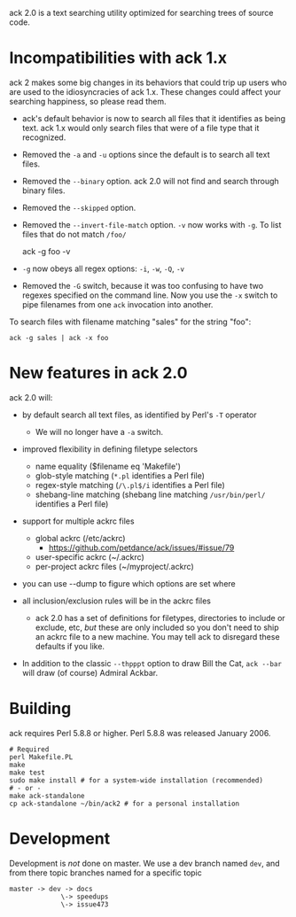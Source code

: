 ack 2.0 is a text searching utility optimized for searching trees of source code.

# Incompatibilities with ack 1.x

ack 2 makes some big changes in its behaviors that could trip up
users who are used to the idiosyncracies of ack 1.x.  These changes
could affect your searching happiness, so please read them.

* ack's default behavior is now to search all files that it identifies
as being text.  ack 1.x would only search files that were of a file
type that it recognized.

* Removed the `-a` and `-u` options since the default is to search
all text files.

* Removed the `--binary` option.  ack 2.0 will not find and search
through binary files.

* Removed the `--skipped` option.

* Removed the `--invert-file-match` option.  `-v` now works with
`-g`.  To list files that do not match `/foo/`

    ack -g foo -v

* `-g` now obeys all regex options: `-i`, `-w`, `-Q`, `-v`

* Removed the `-G` switch, because it was too confusing to have two
regexes specified on the command line.  Now you use the `-x` switch
to pipe filenames from one `ack` invocation into another.

To search files with filename matching "sales" for the string "foo":

    ack -g sales | ack -x foo

# New features in ack 2.0

ack 2.0 will:

* by default search all text files, as identified by Perl's `-T` operator
    * We will no longer have a `-a` switch.

* improved flexibility in defining filetype selectors
    * name equality ($filename eq 'Makefile')
    * glob-style matching (`*.pl` identifies a Perl file)
    * regex-style matching (`/\.pl$/i` identifies a Perl file)
    * shebang-line matching (shebang line matching `/usr/bin/perl/` identifies a Perl file)

* support for multiple ackrc files
    * global ackrc (/etc/ackrc)
        * https://github.com/petdance/ack/issues/#issue/79
    * user-specific ackrc (~/.ackrc)
    * per-project ackrc files (~/myproject/.ackrc)

* you can use --dump to figure which options are set where

* all inclusion/exclusion rules will be in the ackrc files
    * ack 2.0 has a set of definitions for filetypes, directories to
      include or exclude, etc, *but* these are only included so you don't
      need to ship an ackrc file to a new machine.  You may tell ack to
      disregard these defaults if you like.

* In addition to the classic `--thpppt` option to draw Bill the
Cat, `ack --bar` will draw (of course) Admiral Ackbar.

# Building

ack requires Perl 5.8.8 or higher.  Perl 5.8.8 was released January 2006.

    # Required
    perl Makefile.PL
    make
    make test
    sudo make install # for a system-wide installation (recommended)
    # - or -
    make ack-standalone
    cp ack-standalone ~/bin/ack2 # for a personal installation

# Development

Development is *not* done on master.  We use a dev branch named `dev`,
and from there topic branches named for a specific topic

    master -> dev -> docs
                 \-> speedups
                 \-> issue473

